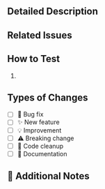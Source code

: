 ﻿## Detailed Description
<!--- Explain **what** was changed and **why** -->


## Related Issues


## How to Test
<!--- Step-by-step instructions for testing your changes. -->
<!--- Include any necessary setup steps, commands to run, or test cases. -->
1.  

## Types of Changes
<!--- What type of changes are introduced? Put an `x` in all the boxes that apply: -->
- [ ] 🐛 Bug fix
- [ ] ✨ New feature
- [ ] 💡 Improvement
- [ ] ⚠️ Breaking change
- [ ] 🧹 Code cleanup
- [ ] 📖 Documentation

## 💬 Additional Notes
<!--- Add any other context, discussions, or considerations regarding this PR. -->
